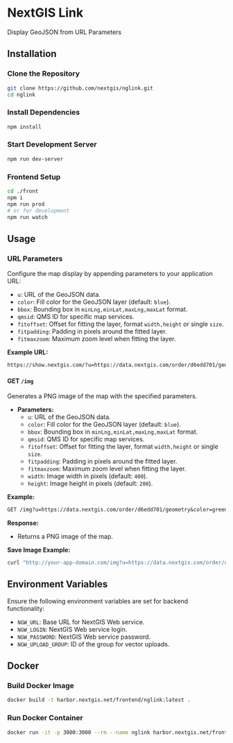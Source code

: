 # NextGIS Link

Display GeoJSON from URL Parameters

## Installation

### Clone the Repository

```bash
git clone https://github.com/nextgis/nglink.git
cd nglink
```

### Install Dependencies

```bash
npm install
```

### Start Development Server

```bash
npm run dev-server
```

### Frontend Setup

```bash
cd ./front
npm i
npm run prod
# or for development
npm run watch
```

## Usage

### URL Parameters

Configure the map display by appending parameters to your application URL:

- `u`: URL of the GeoJSON data.
- `color`: Fill color for the GeoJSON layer (default: `blue`).
- `bbox`: Bounding box in `minLng,minLat,maxLng,maxLat` format.
- `qmsid`: QMS ID for specific map services.
- `fitoffset`: Offset for fitting the layer, format `width,height` or single `size`.
- `fitpadding`: Padding in pixels around the fitted layer.
- `fitmaxzoom`: Maximum zoom level when fitting the layer.

**Example URL:**

```txt
https://show.nextgis.com/?u=https://data.nextgis.com/order/d6edd701/geometry&color=red&padding=50&fitpadding=10
```

#### GET `/img`

Generates a PNG image of the map with the specified parameters.

- **Parameters:**
  - `u`: URL of the GeoJSON data.
  - `color`: Fill color for the GeoJSON layer (default: `blue`).
  - `bbox`: Bounding box in `minLng,minLat,maxLng,maxLat` format.
  - `qmsid`: QMS ID for specific map services.
  - `fitoffset`: Offset for fitting the layer, format `width,height` or single `size`.
  - `fitpadding`: Padding in pixels around the fitted layer.
  - `fitmaxzoom`: Maximum zoom level when fitting the layer.
  - `width`: Image width in pixels (default: `400`).
  - `height`: Image height in pixels (default: `200`).

**Example:**

```txt
GET /img?u=https://data.nextgis.com/order/d6edd701/geometry&color=green&width=800&height=600
```

**Response:**

- Returns a PNG image of the map.

**Save Image Example:**

```bash
curl "http://your-app-domain.com/img?u=https://data.nextgis.com/order/d6edd701/geometry&color=green&width=800&height=600" --output map.png
```

## Environment Variables

Ensure the following environment variables are set for backend functionality:

- `NGW_URL`: Base URL for NextGIS Web service.
- `NGW_LOGIN`: NextGIS Web service login.
- `NGW_PASSWORD`: NextGIS Web service password.
- `NGW_UPLOAD_GROUP`: ID of the group for vector uploads.

## Docker

### Build Docker Image

```bash
docker build -t harbor.nextgis.net/frontend/nglink:latest .
```

### Run Docker Container

```bash
docker run -it -p 3000:3000 --rm --name nglink harbor.nextgis.net/frontend/nglink:latest
```
